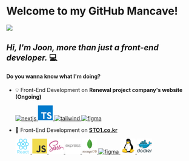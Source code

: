 <h1>Welcome to my GitHub Mancave!</h1>
<p>
  <img src="https://lh3.googleusercontent.com/fife/AK0iWDyDWjO_-MPPPEZXaWpeWBO5LycJhmxqQozJ9DpSpokLRLWqhD3NwMa34rC7bL5DWjCzyYvNMC3Cy5kwY3UhO3kUn7NqfEunHnOPEaDy69IqKIWl2v0XueyqJx7pONy-R0vNbdUzeiesuEzfJnuvUe-r-4NZtAASicSiF-8N0l6XHHIY95XV1mfD82w-rGxPQG9Sq2APmBmXo9O7_9o--UijCtZ_jvZvS_xDUde_-rgWGSFlLJfgSRFhVejVuqwHF3PBSk2NTgLsX5OufCdaFd5NLkMc6er6S6-ZzrKQVNqAelzuB3rLUKQTjaAnktH_meTpe8SXiBekRnJhefB4cXIH9HRB2yLyJaTRtE-sGRDZvpuatVntsKA2zAhN-Dkz2WM8-ZlAR8xo2EISOzCxo5T4yJCr-eJOFPayQ5Rf2sRsSjcC9cBqw3NEacygDsxkVQwx4cLMNegEvUbOIApES1HE5TL0chPuA5fqU10EfJ6sUy12Ej-bTJ2smgQatok8mbOTuWCSzvyU3nLC0w3jxSWxdHNCfD7NVysBWQ7vjeaaErgKhTGPbJJlAUmCdj-T7r7DYywaDIqPhGWw_K88AOo9UB3NKE9bDcuI1VOpoJiww_pMZNKGJ4w2KJOkYduZLPoW_xN6tJh2OqUeAT5D2vY7bGJzutwtMvZHC45NDoWBkvo5eC3xBf3DmOzRJRtjGwOhKBjpEVg5p8jHGw-mlyG_0kGjLDB43ujyGQBeMCRAJv9ssxr3TjmDHWXjuv6aN38x8PpBT-88_VY-xdYembUC7F_LqVkLkktUyvbswWnAx5jlHmRfdhX-0ZSggbF5CoH1PMlZm9S7NaJWNyIA9MsdCsp5bH2p30WrGPqTzOOPCCbyGET_YmpV2vl7SMOA8La88qYwKFrKFPqJF2LY_bT7mfKVkHinehPDRD-2byGTmjHg3ZXUP75KX2i3m6Fw6MhW0usL0gV_MD7nWkUqu-b7bhmV-nkv2BMJLs-oXL3GAeWMxWjLw7wwlEl2TmspFbUb7saeQTaz8d8ETvOnGcOFBBIxwgDdva25-RKq8O9Dss-1Gukg9BYlOvtfL0RjCtsK3st79i_EpdlFACpEiiyyYp_g28wLwG5L7Ajek7OQd4rWMO7q1dnO8BgiZgZLRdmLm1S33zdY2r1PY9qtYPq1qOMH04exSOnmNIauifiW6LcuWaSmyJfYNqGF8N4-9FARJHuSTzb0XWojvXfb8XO2nPvkdQfAfQkUP1CiKapHWCV2PrK3VdgYYkka4fvjdKOnWZLLayEzryafa6lsuR-0FzcD3OTYvhoZfWGpUc4RA75suXybkuBNmLJt19TMesGtMxM39SlMAoxilNuRiMo9u3kaKTY1XnZ_DT9KsNGPhOLcC8Ryt7MqxwSI0K7hmDYPeyW0l3Pf7ydXEUZNFT7YOgB1CTTCfZtrtRpJWuw-3kqTjz-1LsC3FuHRVFHyL4coCCxVXSV_LOdlREJ7ymlVKcI8wPpEL71J7izfSoIDYMxd6k-GgTwEls3a1VgOs95N1fV6SXU=w2560-h1291" width="160px" />
    <h2>
      <em>Hi, I'm Joon, more than just a front-end developer.</em> 💻
    </h2>
    <h4>Do you wanna know what I'm doing?</h4>

- 💡 Front-End Development on **Renewal project company's website (Ongoing)**
    <p> <a href="https://nextjs.org/" target="_blank" rel="noreferrer"> <img src="https://cdn.worldvectorlogo.com/logos/nextjs-2.svg" alt="nextjs" width="40" height="40"/> </a> <a href="https://www.typescriptlang.org/" target="_blank" rel="noreferrer"> <img src="https://raw.githubusercontent.com/devicons/devicon/master/icons/typescript/typescript-original.svg" alt="typescript" width="40" height="40"/> </a> <a href="https://tailwindcss.com/" target="_blank" rel="noreferrer"> <img src="https://www.vectorlogo.zone/logos/tailwindcss/tailwindcss-icon.svg" alt="tailwind" width="40" height="40"/> </a>  <a href="https://www.figma.com/" target="_blank" rel="noreferrer"> <img src="https://www.vectorlogo.zone/logos/figma/figma-icon.svg" alt="figma" width="40" height="40"/> </a> </p>
- 📱 Front-End Development on **[STO1.co.kr](https://www.sto1.co.kr/)**
    <p> <a href="https://reactjs.org/" target="_blank" rel="noreferrer"> <img src="https://raw.githubusercontent.com/devicons/devicon/master/icons/react/react-original-wordmark.svg" alt="react" width="40" height="40"/> </a>  <a href="https://developer.mozilla.org/en-US/docs/Web/JavaScript" target="_blank" rel="noreferrer"> <img src="https://raw.githubusercontent.com/devicons/devicon/master/icons/javascript/javascript-original.svg" alt="javascript" width="40" height="40"/> </a>  <a href="https://sass-lang.com" target="_blank" rel="noreferrer"> <img src="https://raw.githubusercontent.com/devicons/devicon/master/icons/sass/sass-original.svg" alt="sass" width="40" height="40"/> </a>  <a href="https://expressjs.com" target="_blank" rel="noreferrer"> <img src="https://raw.githubusercontent.com/devicons/devicon/master/icons/express/express-original-wordmark.svg" alt="express" width="40" height="40"/> <a href="https://www.mongodb.com/" target="_blank" rel="noreferrer"> <img src="https://raw.githubusercontent.com/devicons/devicon/master/icons/mongodb/mongodb-original-wordmark.svg" alt="mongodb" width="40" height="40"/> </a>  <a href="https://www.figma.com/" target="_blank" rel="noreferrer"> <img src="https://www.vectorlogo.zone/logos/figma/figma-icon.svg" alt="figma" width="40" height="40"/> </a>  <a href="https://www.linux.org/" target="_blank" rel="noreferrer"> <img src="https://raw.githubusercontent.com/devicons/devicon/master/icons/linux/linux-original.svg" alt="linux" width="40" height="40"/> </a>  <a href="https://www.docker.com/" target="_blank" rel="noreferrer"> <img src="https://raw.githubusercontent.com/devicons/devicon/master/icons/docker/docker-original-wordmark.svg" alt="docker" width="40" height="40"/> </a> </p>
</p>

<p></p>
<!-- <h3>I'm a complete web solution provider. I have extensive experience in planning web services, creating comprehensive documentation, and managing numerous projects. In addition to that, I'm skilled in web design using Figma and enjoy crafting layouts with Semantic Tags.</h3>
<h3>I have a broad range of technical skills. I have completed over 10 projects using React and more than 3 projects using Next.js with App router. I introduced Test-Driven Development (TDD) and TypeScript to my current company. With regards to back-end development, I prefer using Node.js Express, but I'm also familiar with Firebase's serverless technology.<h4>
<h3>I'm particularly fond of using MongoDB with Docker images for my project databases. While I have experience using Firebase's Cloud Firestore and Oracle, MySQL, I must admit they didn't provide the best developer experience for me. In the past, I've deployed my web projects using GitHub Pages and AWS S3, EC2. However, recently, I've been really enjoying using Vercel for deployment.</h3> -->

<!--
**Joonpark4/Joonpark4** is a ✨ _special_ ✨ repository because its `README.md` (this file) appears on your GitHub profile.

Here are some ideas to get you started:

- 🔭 I’m currently working on ...
- 🌱 I’m currently learning ...
- 👯 I’m looking to collaborate on ...
- 🤔 I’m looking for help with ...
- 💬 Ask me about ...
- 📫 How to reach me: ...
- 😄 Pronouns: ...
- ⚡ Fun fact: ...
-->

